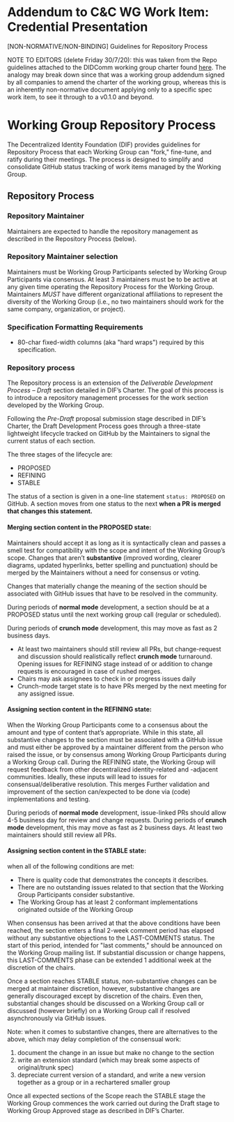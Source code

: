 # Addendum to C&C WG Work Item: Credential Presentation

[NON-NORMATIVE/NON-BINDING] Guidelines for Repository Process

NOTE TO EDITORS (delete Friday 30/7/20): this was taken from the Repo guidelines attached to the DIDComm working group charter found [here](https://drive.google.com/file/d/1gkzkEUw1oa8vECorlLBSRCp2vgT7aqmh/view). The analogy may break down since that was a working group addendum signed by all companies to amend the charter of the working group, whereas this is an inherently non-normative document applying only to a specific spec work item, to see it through to a v0.1.0 and beyond. 

# Working Group Repository Process

The Decentralized Identity Foundation (DIF) provides guidelines for Repository Process that each Working Group can "fork," fine-tune, and ratify during their meetings. The process is designed to simplify and consolidate GitHub status tracking of work items managed by the Working Group. 

## Repository Process

### Repository Maintainer 
Maintainers are expected to handle the repository management as described in the Repository Process (below).

### Repository Maintainer selection
Maintainers must be Working Group Participants selected by Working Group Participants via consensus. At 	least 3 maintainers must be to be active at any given time operating the Repository Process for the Working Group. Maintainers *MUST* have different organizational affiliations to represent the diversity of the Working Group (i.e., no two maintainers should work for the same company, organization, or project).

### Specification Formatting Requirements

* 80-char fixed-width columns (aka "hard wraps") required by this specification.

### Repository process

The Repository process is an extension of the *Deliverable Development
Process – Draft* section detailed in DIF’s Charter. The goal of this process
is to introduce a repository management processes for the work section
developed by the Working Group. 

Following the *Pre-Draft* proposal submission stage described in DIF’s Charter, the Draft Development Process goes through a three-state lightweight lifecycle tracked on GitHub by the Maintainers to signal the current status of each section.

The three stages of the lifecycle are: 
* PROPOSED
* REFINING
* STABLE

The status of a section is given in a one-line statement `status: PROPOSED` on GitHub. A section moves from one status to the next **when a PR is merged that changes this statement.**

#### Merging section content in the PROPOSED state: 
Maintainers should accept it as long as it is syntactically clean and passes a smell test for compatibility with the scope and intent of the Working Group’s scope. Changes that aren’t **substantive** (improved wording, clearer diagrams, updated hyperlinks, better spelling and punctuation) should be merged by the Maintainers without a need for consensus or voting. 

Changes that materially change the meaning of the section should be associated with GitHub issues that have to be resolved in the community. 

During periods of **normal mode** development, a section should be at a PROPOSED status until the next working group call (regular or scheduled). 

During periods of **crunch mode** development, this may move as fast as 2 business days. 
* At least two maintainers should still review all PRs, but change-request and discussion should realistically reflect **crunch mode** turnaround. Opening issues for REFINING stage instead of or addition to change requests is encouraged in case of rushed merges.
* Chairs may ask assignees to check in or progress issues daily
* Crunch-mode target state is to have PRs merged by the next meeting for any assigned issue.

#### Assigning section content in the REFINING state: 

When the Working Group Participants come to a consensus about the amount and type of content that’s appropriate. While in this state, all substantive changes to the section must be associated with a GitHub issue and must either be approved by a maintainer different from the person who raised the issue, or by consensus among Working Group Participants during a Working Group call. During the REFINING state, the Working Group will request feedback from other decentralized identity-related and -adjacent communities. Ideally, these inputs will lead to issues for consensual/deliberative resolution. This merges Further validation and improvement of the section can/expected to be done via (code) implementations and testing. 

During periods of **normal mode** development, issue-linked PRs should allow 4-5 business day for review and change requests.  During periods of **crunch mode** development, this may move as fast as 2 business days. At least two maintainers should still review all PRs.


#### Assigning section content in the STABLE state: 

when all of the following conditions are met: 
* There is quality code that demonstrates the concepts it describes.
* There are no outstanding issues related to that section that the Working Group Participants consider substantive.
* The Working Group has at least 2 conformant implementations originated outside of the Working Group 

When consensus has been arrived at that the above conditions have been reached, the section enters a final 2-week comment period has elapsed without any substantive objections to the LAST-COMMENTS status. The start of this period, intended for "last comments," should be announced on the Working Group mailing list. If substantial discussion or change happens, this LAST-COMMENTS phase can be extended 1 additional week at the discretion of the chairs.

Once a section reaches STABLE status, non-substantive changes can be merged at maintainer discretion, however, substantive changes are generally discouraged except by discretion of the chairs. Even then, substantial changes should be discussed on a Working Group call or discussed (however briefly) on a Working Group call if resolved asynchronously via GitHub issues.

Note:  when it comes to substantive changes, there are alternatives to the above, which may delay completion of the consensual work: 
1. document the change in an issue but make no change to the section
2. write an extension standard (which may break some aspects of original/trunk spec)
3. depreciate current version of a standard, and write a new version together as a group or in a rechartered smaller group

Once all expected sections of the Scope reach the STABLE stage the Working Group commences the work carried out during the Draft stage to Working Group Approved stage as described in DIF’s Charter. 
